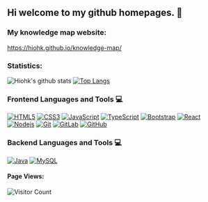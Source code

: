 ## Hi welcome to my github homepages. 👋

### My knowledge map website:
https://hiohk.github.io/knowledge-map/

### Statistics:
![Hiohk's github stats](https://github-readme-stats.vercel.app/api?username=Hiohk&show_icons=true&count_private=true&hide=stars&include_all_commits=true&theme=light)
[![Top Langs](https://github-readme-stats.vercel.app/api/top-langs/?username=Hiohk&layout=compact)](https://github.com/anuraghazra/github-readme-stats)

### Frontend Languages and Tools :computer:

[![HTML5](https://img.shields.io/badge/-HTML5-E34F26?style=flat&logo=html5&logoColor=white&link=https://github.com/Hiohk)](https://github.com/Hiohk) 
[![CSS3](https://img.shields.io/badge/-CSS3-1572B6?style=flat&logo=css3&link=https://github.com/Hiohk)](https://github.com/Hiohk) 
[![JavaScript](https://img.shields.io/badge/-JavaScript-black?style=flat&logo=javascript&link=https://github.com/Hiohk)](https://github.com/Hiohk) 
[![TypeScript](https://img.shields.io/badge/-TypeScript-007ACC?style=flat&logo=typescript&link=https://github.com/Hiohk)](https://github.com/Hiohk) 
[![Bootstrap](https://img.shields.io/badge/-Bootstrap-563D7C?style=flat&logo=bootstrap&link=https://github.com/Hiohk)](https://github.com/Hiohk) 
[![React](https://img.shields.io/badge/-React-black?style=flat&logo=react&link=https://github.com/Hiohk)](https://github.com/Hiohk) 
[![Nodejs](https://img.shields.io/badge/-Nodejs-black?style=flat&logo=Node.js&link=https://github.com/Hiohk)](https://github.com/Hiohk) 
[![Git](https://img.shields.io/badge/-Git-black?style=flat&logo=git&link=https://github.com/Hiohk)](https://github.com/Hiohk) 
[![GitLab](https://img.shields.io/badge/-GitLab-FCA121?style=flat&logo=gitlab&link=https://github.com/Hiohk)](https://gitlab.com/Hiohk) 
[![GitHub](https://img.shields.io/badge/-GitHub-181717?style=flat&logo=github&link=https://github.com/Hiohk)](https://github.com/Hiohk)


### Backend Languages and Tools :computer:

[![Java](https://img.shields.io/badge/Java-orange?style=flat&logo=java&logoColor=white&link=https://github.com/Hiohk)](https://github.com/v) 
[![MySQL](https://img.shields.io/badge/-MySQL-black?style=flat&logo=mysql&link=https://github.com/Hiohk)](https://github.com/Hiohk)


#### Page Views:
![Visitor Count](https://profile-counter.glitch.me/Hikhk/count.svg)
